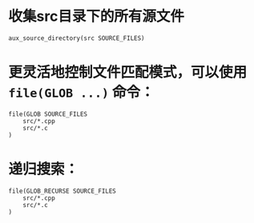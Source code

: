 # 收集src目录下的所有源文件
```
aux_source_directory(src SOURCE_FILES)
```

# 更灵活地控制文件匹配模式，可以使用 `file(GLOB ...)` 命令：
```
file(GLOB SOURCE_FILES 
    src/*.cpp
    src/*.c
)
```

# 递归搜索：
```
file(GLOB_RECURSE SOURCE_FILES 
    src/*.cpp 
    src/*.c
)
```